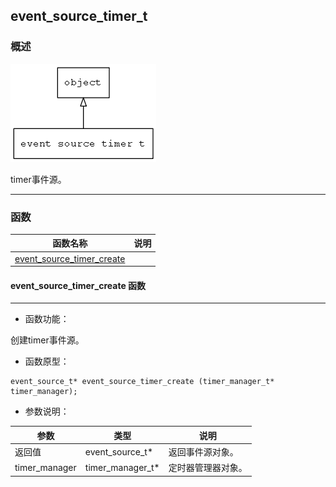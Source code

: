 ## event\_source\_timer\_t
### 概述
![image](images/event_source_timer_t_0.png)


 timer事件源。


----------------------------------
### 函数
<p id="event_source_timer_t_methods">

| 函数名称 | 说明 | 
| -------- | ------------ | 
| <a href="#event_source_timer_t_event_source_timer_create">event\_source\_timer\_create</a> |  |
#### event\_source\_timer\_create 函数
-----------------------

* 函数功能：

> <p id="event_source_timer_t_event_source_timer_create">
 创建timer事件源。





* 函数原型：

```
event_source_t* event_source_timer_create (timer_manager_t* timer_manager);
```

* 参数说明：

| 参数 | 类型 | 说明 |
| -------- | ----- | --------- |
| 返回值 | event\_source\_t* | 返回事件源对象。 |
| timer\_manager | timer\_manager\_t* | 定时器管理器对象。 |
